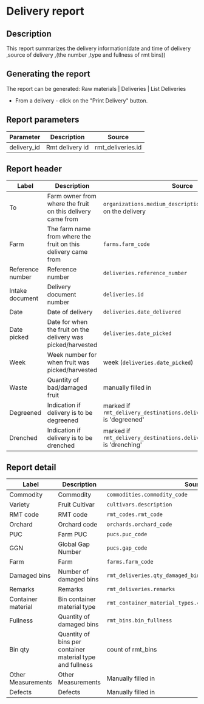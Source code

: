 # Delivery report

## Description
This report summarizes the delivery information(date and time of delivery ,source of delivery ,(the number ,type and fullness of rmt bins))

## Generating the report

The report can be generated:
Raw materials | Deliveries | List Deliveries
* From a delivery - click on the "Print Delivery" button.


## Report parameters
| Parameter | Description | Source |
| ----- | ----------- | ------ |
|delivery_id|Rmt delivery id | rmt_deliveries.id |
## Report header
| Label | Description | Source |
| ----- | ----------- | ------ |
| To| Farm owner  from where the fruit on this delivery came from  | `organizations.medium_description` of the farm owner on the delivery|
| Farm| The farm name from where the fruit on this delivery came from  | `farms.farm_code` |
| Reference number|Reference number | `deliveries.reference_number` |
|  Intake document  | Delivery document number | `deliveries.id`|
|  Date  |Date of delivery| `deliveries.date_delivered` |
|  Date picked  |Date for when the fruit on the delivery was picked/harvested |`deliveries.date_picked` |
|  Week  |Week number for when fruit was picked/harvested | week (`deliveries.date_picked`) |
|  Waste  |Quantity of bad/damaged fruit | manually filled in |
|  Degreened  |Indication if delivery is to be degreened  | marked if `rmt_delivery_destinations.delivery_destination_code` is 'degreened'  |
|  Drenched  |Indication if delivery is to be drenched  | marked if `rmt_delivery_destinations.delivery_destination_code` is 'drenching'  |
## Report detail
| Label | Description | Source |
| ----- | ----------- | ------ |
|  Commodity  |Commodity | `commodities.commodity_code` |
|  Variety  | Fruit Cultivar | `cultivars.description` |
|  RMT code  |RMT code|`rmt_codes.rmt_code`  |
|  Orchard  |Orchard code | `orchards.orchard_code` |
|  PUC  |Farm PUC  |`pucs.puc_code`  |
|  GGN  |Global Gap Number | `pucs.gap_code`  |
|  Farm  |Farm  |`farms.farm_code`|
|  Damaged bins   |Number of damaged bins |`rmt_deliveries.qty_damaged_bins`  |
|  Remarks   |Remarks |`rmt_deliveries.remarks` |
|  Container material |Bin container material type  |`rmt_container_material_types.container_material_type_code`|
|  Fullness   |Quantity of damaged bins |`rmt_bins.bin_fullness`  |
|  Bin qty   |Quantity of bins per  container material type and  fullness  |count of rmt_bins |
|  Other Measurements   |Other Measurements |Manually filled in |
|  Defects   |Defects |Manually filled in  |















